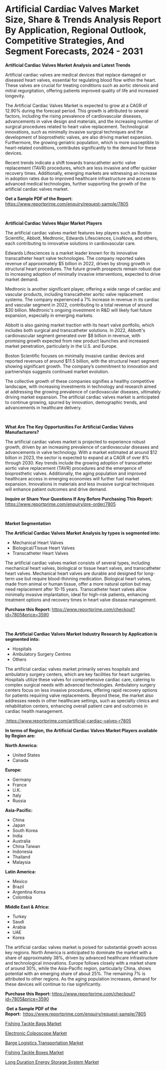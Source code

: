 <p><h1>Artificial Cardiac Valves Market Size, Share & Trends Analysis Report By Application, Regional Outlook, Competitive Strategies, And Segment Forecasts, 2024 - 2031</h1></p><p><strong>Artificial Cardiac Valves Market Analysis and Latest Trends</strong></p>
<p><p>Artificial cardiac valves are medical devices that replace damaged or diseased heart valves, essential for regulating blood flow within the heart. These valves are crucial for treating conditions such as aortic stenosis and mitral regurgitation, offering patients improved quality of life and increased longevity.</p><p>The Artificial Cardiac Valves Market is expected to grow at a CAGR of 12.90% during the forecast period. This growth is attributed to several factors, including the rising prevalence of cardiovascular diseases, advancements in valve design and materials, and the increasing number of surgical procedures related to heart valve replacement. Technological innovations, such as minimally invasive surgical techniques and the development of bioprosthetic valves, are also driving market expansion. Furthermore, the growing geriatric population, which is more susceptible to heart-related conditions, contributes significantly to the demand for these devices.</p><p>Recent trends indicate a shift towards transcatheter aortic valve replacement (TAVR) procedures, which are less invasive and offer quicker recovery times. Additionally, emerging markets are witnessing an increase in adoption rates due to improved healthcare infrastructure and access to advanced medical technologies, further supporting the growth of the artificial cardiac valves market.</p></p>
<p><strong>Get a Sample PDF of the Report:&nbsp;</strong> <a href="https://www.reportprime.com/enquiry/request-sample/7805?utm_campaign=96&utm_medium=2&utm_source=Github&utm_content=ia&utm_term=25112024&utm_id=artificial-cardiac-valves">https://www.reportprime.com/enquiry/request-sample/7805</a></p>
<p>&nbsp;</p>
<p><strong>Artificial Cardiac Valves Major Market Players</strong></p>
<p><p>The artificial cardiac valves market features key players such as Boston Scientific, Abbott, Medtronic, Edwards Lifesciences, LivaNova, and others, each contributing to innovative solutions in cardiovascular care.</p><p>Edwards Lifesciences is a market leader known for its innovative transcatheter heart valve technologies. The company reported sales revenue of approximately $5 billion in 2022, driven by strong growth in structural heart procedures. The future growth prospects remain robust due to increasing adoption of minimally invasive interventions, expected to drive market demand.</p><p>Medtronic is another significant player, offering a wide range of cardiac and vascular products, including transcatheter aortic valve replacement systems. The company experienced a 7% increase in revenue in its cardiac and vascular segment in 2022, contributing to a total revenue of around $30 billion. Medtronic's ongoing investment in R&D will likely fuel future expansion, especially in emerging markets.</p><p>Abbott is also gaining market traction with its heart valve portfolio, which includes both surgical and transcatheter solutions. In 2022, Abbott's cardiovascular segment generated over $8 billion in revenue, with promising growth expected from new product launches and increased market penetration, particularly in the U.S. and Europe.</p><p>Boston Scientific focuses on minimally invasive cardiac devices and reported revenues of around $11.5 billion, with the structural heart segment showing significant growth. The company’s commitment to innovation and partnerships suggests continued market evolution.</p><p>The collective growth of these companies signifies a healthy competitive landscape, with increasing investments in technology and research aimed at addressing the growing prevalence of cardiovascular diseases, ultimately driving market expansion. The artificial cardiac valves market is anticipated to continue growing, spurred by innovation, demographic trends, and advancements in healthcare delivery.</p></p>
<p>&nbsp;</p>
<p><strong>What Are The Key Opportunities For Artificial Cardiac Valves Manufacturers?</strong></p>
<p><p>The artificial cardiac valves market is projected to experience robust growth, driven by an increasing prevalence of cardiovascular diseases and advancements in valve technology. With a market estimated at around $12 billion in 2023, the sector is expected to expand at a CAGR of over 8% through 2030. Key trends include the growing adoption of transcatheter aortic valve replacement (TAVR) procedures and the emergence of bioprosthetic valves. Additionally, the aging population and improved healthcare access in emerging economies will further fuel market expansion. Innovations in materials and less invasive surgical techniques will enhance patient outcomes and drive demand.</p></p>
<p><strong>Inquire or Share Your Questions If Any Before Purchasing This Report:</strong> <a href="https://www.reportprime.com/enquiry/pre-order/7805?utm_campaign=96&utm_medium=2&utm_source=Github&utm_content=ia&utm_term=25112024&utm_id=artificial-cardiac-valves">https://www.reportprime.com/enquiry/pre-order/7805</a></p>
<p>&nbsp;</p>
<p><strong>Market Segmentation</strong></p>
<p><strong>The Artificial Cardiac Valves Market Analysis by types is segmented into:</strong></p>
<p><ul><li>Mechanical Heart Valves</li><li>Biological/Tissue Heart Valves</li><li>Transcatheter Heart Valves</li></ul></p>
<p><p>The artificial cardiac valves market consists of several types, including mechanical heart valves, biological or tissue heart valves, and transcatheter heart valves. Mechanical heart valves are durable and designed for long-term use but require blood-thinning medication. Biological heart valves, made from animal or human tissue, offer a more natural option but may need replacement after 10-15 years. Transcatheter heart valves allow minimally invasive implantation, ideal for high-risk patients, enhancing treatment options and recovery times in heart valve disease management.</p></p>
<p><strong>Purchase this Report:&nbsp;</strong><a href="https://www.reportprime.com/checkout?id=7805&price=3590&utm_campaign=96&utm_medium=2&utm_source=Github&utm_content=ia&utm_term=25112024&utm_id=artificial-cardiac-valves">https://www.reportprime.com/checkout?id=7805&price=3590</a></p>
<p>&nbsp;</p>
<p><strong>The Artificial Cardiac Valves Market Industry Research by Application is segmented into:</strong></p>
<p><ul><li>Hospitals</li><li>Ambulatory Surgery Centres</li><li>Others</li></ul></p>
<p><p>The artificial cardiac valves market primarily serves hospitals and ambulatory surgery centers, which are key facilities for heart surgeries. Hospitals utilize these valves for comprehensive cardiac care, catering to complex surgical needs with advanced technologies. Ambulatory surgery centers focus on less invasive procedures, offering rapid recovery options for patients requiring valve replacements. Beyond these, the market also addresses needs in other healthcare settings, such as specialty clinics and rehabilitation centers, enhancing overall patient care and outcomes in cardiac health management.</p></p>
<p><a href="https://www.reportprime.com/artificial-cardiac-valves-r7805?utm_campaign=96&utm_medium=2&utm_source=Github&utm_content=ia&utm_term=25112024&utm_id=artificial-cardiac-valves">&nbsp;https://www.reportprime.com/artificial-cardiac-valves-r7805</a></p>
<p><strong>In terms of Region, the Artificial Cardiac Valves Market Players available by Region are:</strong></p>
<p>
    <p> <strong> North America: </strong>
        <ul>
            <li>United States</li>
            <li>Canada</li>
        </ul>
        </p> 
    <p> <strong> Europe: </strong>
        <ul>
            <li>Germany</li>
            <li>France</li>
            <li>U.K.</li>
            <li>Italy</li>
            <li>Russia</li>
        </ul>
        </p> 
    <p> <strong> Asia-Pacific: </strong>
        <ul>
            <li>China</li>
            <li>Japan</li>
            <li>South Korea</li>
            <li>India</li>
            <li>Australia</li>
            <li>China Taiwan</li>
            <li>Indonesia</li>
            <li>Thailand</li>
            <li>Malaysia</li>
        </ul>
        </p> 
    <p> <strong> Latin America: </strong>
        <ul>
            <li>Mexico</li>
            <li>Brazil</li>
            <li>Argentina Korea</li>
            <li>Colombia</li>
        </ul>
        </p> 
    <p> <strong> Middle East & Africa: </strong>
        <ul>
            <li>Turkey</li>
            <li>Saudi</li>
            <li>Arabia</li>
            <li>UAE</li>
            <li>Korea</li>
        </ul>
    </p>
    </p>
<p><p>The artificial cardiac valves market is poised for substantial growth across key regions. North America is anticipated to dominate the market with a share of approximately 38%, driven by advanced healthcare infrastructure and technological innovations. Europe follows closely with a market share of around 30%, while the Asia-Pacific region, particularly China, shows potential with an emerging share of about 25%. The remaining 7% is attributed to other regions. As the aging population increases, demand for these devices will continue to rise significantly.</p></p>
<p><strong>Purchase this Report: </strong><a href="https://www.reportprime.com/checkout?id=7805&price=3590&utm_campaign=96&utm_medium=2&utm_source=Github&utm_content=ia&utm_term=25112024&utm_id=artificial-cardiac-valves">https://www.reportprime.com/checkout?id=7805&price=3590</a></p>
<p>&nbsp;<strong>Get a Sample PDF of the Report:&nbsp;&nbsp;</strong><a href="https://www.reportprime.com/enquiry/request-sample/7805?utm_campaign=96&utm_medium=2&utm_source=Github&utm_content=ia&utm_term=25112024&utm_id=artificial-cardiac-valves">https://www.reportprime.com/enquiry/request-sample/7805</a></p>
<p><strong></strong></p>
<p><p><a href="https://www.linkedin.com/pulse/global-fishing-tackle-bags-market-insights-growth-pricing-trends-6lmkc?utm_campaign=96&utm_medium=2&utm_source=Github&utm_content=ia&utm_term=25112024&utm_id=artificial-cardiac-valves">Fishing Tackle Bags Market</a></p><p><a href="https://github.com/becknetommye198181/Market-Research-Report-List-1/blob/main/electronic-colposcope-market.md?utm_campaign=96&utm_medium=2&utm_source=Github&utm_content=ia&utm_term=25112024&utm_id=artificial-cardiac-valves">Electronic Colposcope Market</a></p><p><a href="https://issuu.com/reportprime-2/docs/barge-logistics-transportation-mark_5fd185d9d332fd?utm_campaign=96&utm_medium=2&utm_source=Github&utm_content=ia&utm_term=25112024&utm_id=artificial-cardiac-valves">Barge Logistics Transportation Market</a></p><p><a href="https://www.linkedin.com/pulse/comprehensive-analysis-fishing-tackle-boxes-market-share-size-0zq1c?utm_campaign=96&utm_medium=2&utm_source=Github&utm_content=ia&utm_term=25112024&utm_id=artificial-cardiac-valves">Fishing Tackle Boxes Market</a></p><p><a href="https://issuu.com/reportprime-2/docs/long-duration-energy-storage-system_b2766cb7a10101?utm_campaign=96&utm_medium=2&utm_source=Github&utm_content=ia&utm_term=25112024&utm_id=artificial-cardiac-valves">Long Duration Energy Storage System Market</a></p></p>